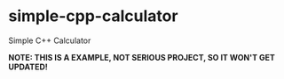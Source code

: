 # simple-cpp-calculator
Simple C++ Calculator

**NOTE: THIS IS A EXAMPLE, NOT SERIOUS PROJECT, SO IT WON'T GET UPDATED!**
